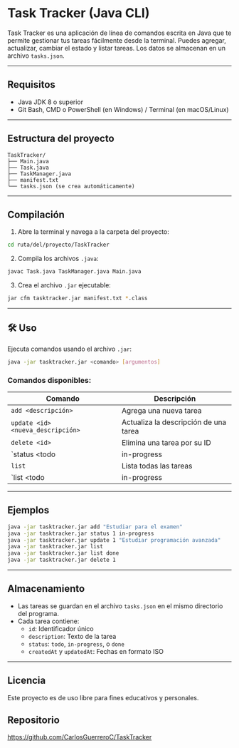 #  Task Tracker (Java CLI)

Task Tracker es una aplicación de línea de comandos escrita en Java que te permite gestionar tus tareas fácilmente desde la terminal. 
Puedes agregar, actualizar, cambiar el estado y listar tareas. Los datos se almacenan en un archivo `tasks.json`.

---

##  Requisitos

- Java JDK 8 o superior
- Git Bash, CMD o PowerShell (en Windows) / Terminal (en macOS/Linux)

---

##  Estructura del proyecto

```
TaskTracker/
├── Main.java
├── Task.java
├── TaskManager.java
├── manifest.txt
└── tasks.json (se crea automáticamente)
```

---

##  Compilación

1. Abre la terminal y navega a la carpeta del proyecto:

```bash
cd ruta/del/proyecto/TaskTracker
```

2. Compila los archivos `.java`:

```bash
javac Task.java TaskManager.java Main.java
```

3. Crea el archivo `.jar` ejecutable:

```bash
jar cfm tasktracker.jar manifest.txt *.class
```

---

## 🛠️ Uso

Ejecuta comandos usando el archivo `.jar`:

```bash
java -jar tasktracker.jar <comando> [argumentos]
```

### Comandos disponibles:

| Comando                             | Descripción                                        |
|-------------------------------------|----------------------------------------------------|
| `add <descripción>`                | Agrega una nueva tarea                             |
| `update <id> <nueva_descripción>`  | Actualiza la descripción de una tarea              |
| `delete <id>`                      | Elimina una tarea por su ID                        |
| `status <id> <todo|in-progress|done>` | Cambia el estado de una tarea                   |
| `list`                             | Lista todas las tareas                             |
| `list <todo|in-progress|done>`     | Lista tareas por estado específico                 |

---

##  Ejemplos

```bash
java -jar tasktracker.jar add "Estudiar para el examen"
java -jar tasktracker.jar status 1 in-progress
java -jar tasktracker.jar update 1 "Estudiar programación avanzada"
java -jar tasktracker.jar list
java -jar tasktracker.jar list done
java -jar tasktracker.jar delete 1
```

---

##  Almacenamiento

- Las tareas se guardan en el archivo `tasks.json` en el mismo directorio del programa.
- Cada tarea contiene:
  - `id`: Identificador único
  - `description`: Texto de la tarea
  - `status`: `todo`, `in-progress`, o `done`
  - `createdAt` y `updatedAt`: Fechas en formato ISO

---

##  Licencia
Este proyecto es de uso libre para fines educativos y personales.
##  Repositorio
https://github.com/CarlosGuerreroC/TaskTracker
